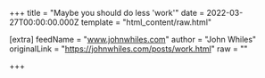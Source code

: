 
+++
title = "Maybe you should do less 'work'"
date = 2022-03-27T00:00:00.000Z
template = "html_content/raw.html"

[extra]
feedName = "www.johnwhiles.com"
author = "John Whiles"
originalLink = "https://johnwhiles.com/posts/work.html"
raw = ""

+++


